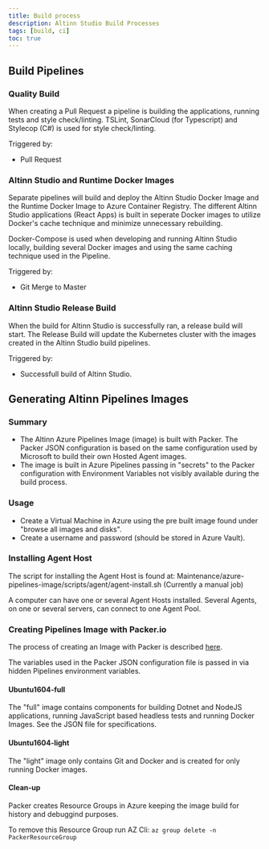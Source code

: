 ```yaml
---
title: Build process
description: Altinn Studio Build Processes
tags: [build, ci]
toc: true
---
```



## Build Pipelines

### Quality Build

When creating a Pull Request a pipeline is building the applications, running tests and style check/linting.
TSLint, SonarCloud (for Typescript) and Stylecop (C#) is used for style check/linting.

Triggered by:

- Pull Request

### Altinn Studio and Runtime Docker Images

Separate pipelines will build and deploy the Altinn Studio Docker Image and the Runtime Docker Image to Azure Container Registry.
The different Altinn Studio applications (React Apps) is built in seperate Docker images to utilize Docker's cache technique and minimize unnecessary rebuilding.

Docker-Compose is used when developing and running Altinn Studio locally, building several Docker images and using the same caching technique used in the Pipeline.

Triggered by:

- Git Merge to Master

### Altinn Studio Release Build

When the build for Altinn Studio is successfully ran, a release build will start.
The Release Build will update the Kubernetes cluster with the images created in the Altinn Studio build pipelines.

Triggered by:

- Successfull build of Altinn Studio.


## Generating Altinn Pipelines Images

### Summary

- The Altinn Azure Pipelines Image (image) is built with Packer.
  The Packer JSON configuration is based on the same configuration used by Microsoft to build their own Hosted Agent images.
- The image is built in Azure Pipelines passing in "secrets" to the Packer configuration with Environment Variables not visibly available during the build process.

### Usage

- Create a Virtual Machine in Azure using the pre built image found under "browse all images and disks".
- Create a username and password (should be stored in Azure Vault).

### Installing Agent Host

The script for installing the Agent Host is found at: Maintenance/azure-pipelines-image/scripts/agent/agent-install.sh (Currently a manual job)

A computer can have one or several Agent Hosts installed. Several Agents, on one or several servers, can connect to one Agent Pool.

### Creating Pipelines Image with Packer.io

The process of creating an Image with Packer is described [here](https://docs.microsoft.com/en-us/azure/virtual-machines/linux/build-image-with-packer).

The variables used in the Packer JSON configuration file is passed in via hidden Pipelines environment variables.
 
#### Ubuntu1604-full

The "full" image contains components for building Dotnet and NodeJS applications, running JavaScript based headless tests and running Docker Images.
See the JSON file for specifications.

#### Ubuntu1604-light

The "light" image only contains Git and Docker and is created for only running Docker images.

#### Clean-up

Packer creates Resource Groups in Azure keeping the image build for history and debuggind purposes.

To remove this Resource Group run AZ Cli: `az group delete -n PackerResourceGroup`
